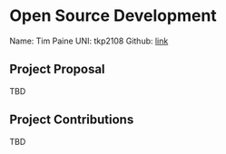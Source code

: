 # Open Source Development
Name: Tim Paine
UNI: tkp2108
Github: [link](https://github.com/timkpaine)


## Project Proposal
TBD

## Project Contributions
TBD
